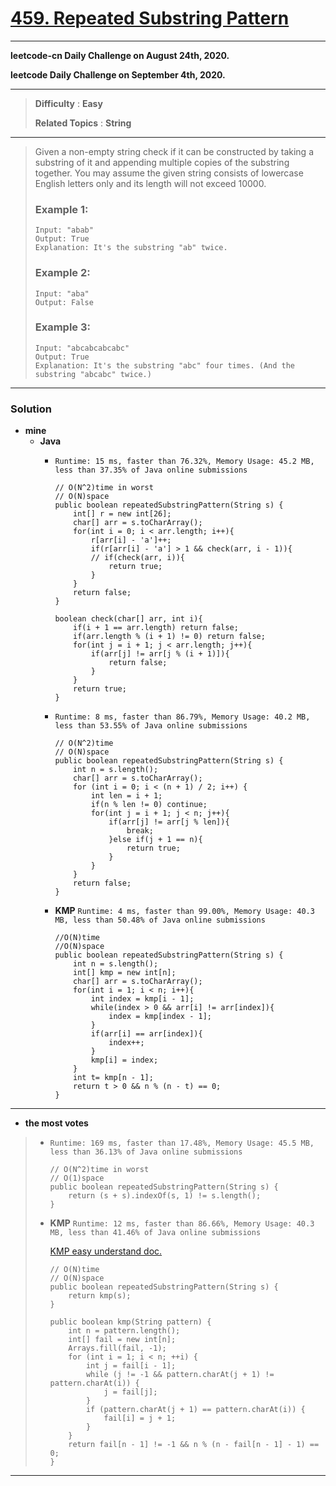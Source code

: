 # [459. Repeated Substring Pattern](https://leetcode.com/problems/repeated-substring-pattern/)

---

**leetcode-cn Daily Challenge on August 24th, 2020.**

**leetcode Daily Challenge on September 4th, 2020.**

---

> **Difficulty** : **Easy**
>
> **Related Topics** : **String**

---

> Given a non-empty string check if it can be constructed by taking a substring of it and appending multiple copies of the substring together. You may assume the given string consists of lowercase English letters only and its length will not exceed 10000.
>
> ### Example 1:
> ```
> Input: "abab"
> Output: True
> Explanation: It's the substring "ab" twice.
> ```
>
> ### Example 2:
> ```
> Input: "aba"
> Output: False
> ```
>
> ### Example 3:
> ```
> Input: "abcabcabcabc"
> Output: True
> Explanation: It's the substring "abc" four times. (And the substring "abcabc" twice.)
> ```

---


### Solution
* **mine**
  * **Java**
    * `Runtime: 15 ms, faster than 76.32%, Memory Usage: 45.2 MB, less than 37.35% of Java online submissions`
      ```
      // O(N^2)time in worst
      // O(N)space
      public boolean repeatedSubstringPattern(String s) {
          int[] r = new int[26];
          char[] arr = s.toCharArray();
          for(int i = 0; i < arr.length; i++){
              r[arr[i] - 'a']++;
              if(r[arr[i] - 'a'] > 1 && check(arr, i - 1)){
              // if(check(arr, i)){
                  return true;
              }
          }
          return false;
      }

      boolean check(char[] arr, int i){
          if(i + 1 == arr.length) return false;
          if(arr.length % (i + 1) != 0) return false;
          for(int j = i + 1; j < arr.length; j++){
              if(arr[j] != arr[j % (i + 1)]){
                  return false;
              }
          }
          return true;
      }
      ```
      
    * `Runtime: 8 ms, faster than 86.79%, Memory Usage: 40.2 MB, less than 53.55% of Java online submissions`
      ```
      // O(N^2)time
      // O(N)space
      public boolean repeatedSubstringPattern(String s) {
          int n = s.length();
          char[] arr = s.toCharArray();
          for (int i = 0; i < (n + 1) / 2; i++) {
              int len = i + 1;
              if(n % len != 0) continue;
              for(int j = i + 1; j < n; j++){
                  if(arr[j] != arr[j % len]){
                      break;
                  }else if(j + 1 == n){
                      return true;
                  }
              }
          }
          return false;
      }
      ```
      
    * **KMP** `Runtime: 4 ms, faster than 99.00%, Memory Usage: 40.3 MB, less than 50.48% of Java online submissions`
      ```
      //O(N)time
      //O(N)space
      public boolean repeatedSubstringPattern(String s) {
          int n = s.length();
          int[] kmp = new int[n];
          char[] arr = s.toCharArray();
          for(int i = 1; i < n; i++){
              int index = kmp[i - 1];
              while(index > 0 && arr[i] != arr[index]){
                  index = kmp[index - 1];
              }
              if(arr[i] == arr[index]){
                  index++;
              }
              kmp[i] = index;
          }
          int t= kmp[n - 1];
          return t > 0 && n % (n - t) == 0;
      }
      ```
---

* **the most votes**
>  * `Runtime: 169 ms, faster than 17.48%, Memory Usage: 45.5 MB, less than 36.13% of Java online submissions`
>    ```
>    // O(N^2)time in worst
>    // O(1)space
>    public boolean repeatedSubstringPattern(String s) {
>        return (s + s).indexOf(s, 1) != s.length();
>    }
>    ```
>
>  * **KMP** `Runtime: 12 ms, faster than 86.66%, Memory Usage: 40.3 MB, less than 41.46% of Java online submissions`
>
>    [KMP easy understand doc.](http://jakeboxer.com/blog/2009/12/13/the-knuth-morris-pratt-algorithm-in-my-own-words/)
>    ```
>    // O(N)time
>    // O(N)space
>    public boolean repeatedSubstringPattern(String s) {
>        return kmp(s);
>    }
>
>    public boolean kmp(String pattern) {
>        int n = pattern.length();
>        int[] fail = new int[n];
>        Arrays.fill(fail, -1);
>        for (int i = 1; i < n; ++i) {
>            int j = fail[i - 1];
>            while (j != -1 && pattern.charAt(j + 1) != pattern.charAt(i)) {
>                j = fail[j];
>            }
>            if (pattern.charAt(j + 1) == pattern.charAt(i)) {
>                fail[i] = j + 1;
>            }
>        }
>        return fail[n - 1] != -1 && n % (n - fail[n - 1] - 1) == 0;
>    }
>    ```

---
